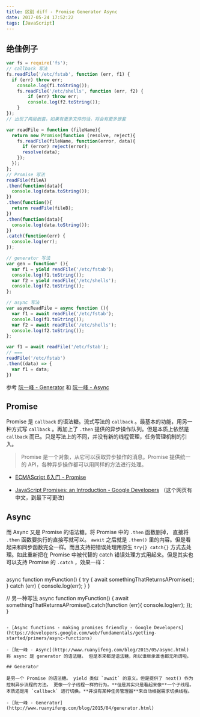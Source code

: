 ```yaml
---
title: 区别 diff - Promise Generator Async
date: 2017-05-24 17:52:22
tags: [JavaScript]
---
```


## 绝佳例子

```js
var fs = require('fs');
// callback 写法
fs.readFile('/etc/fstab', function (err, f1) {
  if (err) throw err;
	console.log(f1.toString());
	fs.readFile('/etc/shells', function (err, f2) {
		if (err) throw err;
		console.log(f2.toString());
	}
});
// 出现了两层嵌套。如果有更多文件的话，将会有更多嵌套

var readFile = function (fileName){
  return new Promise(function (resolve, reject){
    fs.readFile(fileName, function(error, data){
      if (error) reject(error);
      resolve(data);
    });
  });
};
// Promise 写法
readFile(fileA)
.then(function(data){
  console.log(data.toString());
})
.then(function(){
  return readFile(fileB);
})
.then(function(data){
  console.log(data.toString());
})
.catch(function(err) {
  console.log(err);
});

// generator 写法
var gen = function* (){
  var f1 = yield readFile('/etc/fstab');
  console.log(f1.toString());
  var f2 = yield readFile('/etc/shells');
  console.log(f2.toString());
};

// async 写法
var asyncReadFile = async function (){
  var f1 = await readFile('/etc/fstab');
  console.log(f1.toString());
  var f2 = await readFile('/etc/shells');
  console.log(f2.toString());
};
```



```js
var f1 = await readFile('/etc/fstab');
// ===
readFile('/etc/fstab')
.then((data) => {
  var f1 = data;
})
```

参考 [阮一峰 - Generator](http://www.ruanyifeng.com/blog/2015/04/generator.html) 和 [阮一峰 - Async](http://www.ruanyifeng.com/blog/2015/05/async.html) 


## Promise

Promise 是 `callback` 的语法糖。流式写法的 `callback` 。最基本的功能，用另一种方式写 `callback` 。再加上了 `.then` 提供的异步操作队列。但是本质上依然是 `callback` 而已。只是写法上的不同，并没有新的线程管理，任务管理机制的引入。

> Promise 是一个对象，从它可以获取异步操作的消息。Promise 提供统一的 API，各种异步操作都可以用同样的方法进行处理。

- [ECMAScript 6入门 - Promise](http://es6.ruanyifeng.com/?search=promise&x=0&y=0#docs/promise)

- [JavaScript Promises: an Introduction - Google Developers](https://developers.google.com/web/fundamentals/getting-started/primers/promises) （这个网页有中文，到最下可更改)

## Async

而 Async 又是 Promise 的语法糖。将 Promise 中的 `.then` 函数删掉， 直接将 `.then` 函数要执行的直接写就可以。 `await` 之后就是 `.then()` 里的内容。但是看起来和同步函数完全一样。而且支持把错误处理用原生 `try{} catch{}` 方式去处理。如此重新把在 Promise 中被代替的 catch 错误处理方式用起来。但是其实也可以支持 Promise 的 `.catch` ，效果一样：

> ```js
async function myFunction() {
  try {
    await somethingThatReturnsAPromise();
  } catch (err) {
    console.log(err);
  }
}

// 另一种写法
async function myFunction() {
  await somethingThatReturnsAPromise().catch(function (err){
    console.log(err);
  });
}
```

- [Async functions - making promises friendly - Google Developers](https://developers.google.com/web/fundamentals/getting-started/primers/async-functions)

- [阮一峰 - Async](http://www.ruanyifeng.com/blog/2015/05/async.html) 称 async 是 generator 的语法糖。 但是本来都是语法糖，所以谁继承谁也都无所谓啦。

## Generator

是另一个 Promise 的语法糖。 yield 类似 `await` 的意义。但是提供了 next() 作为控制异步流程的方法。 更像一个子线程一样的行为。**但是其实只是看起来像**一个子线程。本质还是用 `callback` 进行切换。**并没有某种任务管理器**来自动根据需求切换线程。

- [阮一峰 - Generator](http://www.ruanyifeng.com/blog/2015/04/generator.html) 